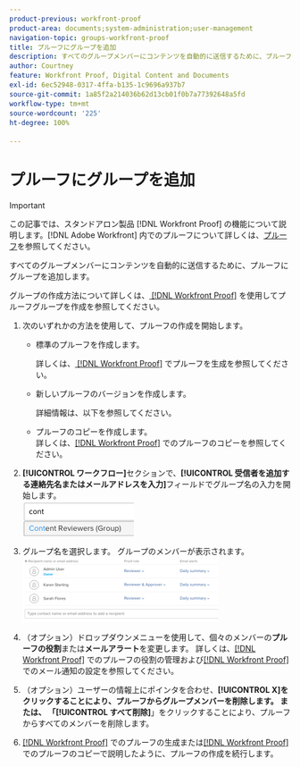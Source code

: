 ```yaml
---
product-previous: workfront-proof
product-area: documents;system-administration;user-management
navigation-topic: groups-workfront-proof
title: プルーフにグループを追加
description: すべてのグループメンバーにコンテンツを自動的に送信するために、プルーフにグループを追加します。
author: Courtney
feature: Workfront Proof, Digital Content and Documents
exl-id: 6ec52948-0317-4ffa-b135-1c9696a937b7
source-git-commit: 1a85f2a214036b62d13cb01f0b7a77392648a5fd
workflow-type: tm+mt
source-wordcount: '225'
ht-degree: 100%

---
```


# プルーフにグループを追加

>[!IMPORTANT]
>
>この記事では、スタンドアロン製品 [!DNL Workfront Proof] の機能について説明します。[!DNL Adobe Workfront] 内でのプルーフについて詳しくは、[プルーフ](../../../review-and-approve-work/proofing/proofing.md)を参照してください。

すべてのグループメンバーにコンテンツを自動的に送信するために、プルーフにグループを追加します。

グループの作成方法について詳しくは、[ [!DNL Workfront Proof]](../../../workfront-proof/wp-mnguserscontacts/groups/create-proofing-groups.md) を使用してプルーフグループを作成を参照してください。

1. 次のいずれかの方法を使用して、プルーフの作成を開始します。

   * 標準のプルーフを作成します。

     詳しくは、[ [!DNL Workfront Proof]](../../../workfront-proof/wp-work-proofsfiles/create-proofs-and-files/generate-proofs.md) でプルーフを生成を参照してください。

   * 新しいプルーフのバージョンを作成します。

     詳細情報は、以下を参照してください。
   * プルーフのコピーを作成します。<br>詳しくは、<a href="../../../workfront-proof/wp-work-proofsfiles/create-proofs-and-files/copy-proofs.md" class="MCXref xref">[!DNL Workfront Proof]</a> でのプルーフのコピーを参照してください。

1. **[!UICONTROL ワークフロー]**&#x200B;セクションで、**[!UICONTROL 受信者を追加する連絡先名またはメールアドレスを入力]**&#x200B;フィールドでグループ名の入力を開始します。<br><img src="assets/typegroupname.png" alt="Screenshot_2018-04-06_15-05-20.png">
1. グループ名を選択します。
グループのメンバーが表示されます。<br><img src="assets/membersofthegroupdisplay-350x117.png" alt="Screenshot_2018-04-06_15-07-06.png" style="width: 350;height: 117;">
1. （オプション）ドロップダウンメニューを使用して、個々のメンバーの&#x200B;**プルーフの役割**&#x200B;または&#x200B;**メールアラート**を変更します。
詳しくは、<a href="../../../workfront-proof/wp-work-proofsfiles/share-proofs-and-files/manage-proof-roles.md" class="MCXref xref">[!DNL Workfront Proof]</a> でのプルーフの役割の管理および<a href="../../../workfront-proof/wp-emailsntfctns/email-alerts/config-email-notification-settings-wp.md" class="MCXref xref">[!DNL Workfront Proof]</a> でのメール通知の設定を参照してください。
1. （オプション）ユーザーの情報上にポインタを合わせ、**[!UICONTROL X]**をクリックすることにより、プルーフからグループメンバーを削除します。
または、
「**[!UICONTROL すべて削除]**」をクリックすることにより、プルーフからすべてのメンバーを削除します。
1. <a href="../../../workfront-proof/wp-work-proofsfiles/create-proofs-and-files/generate-proofs.md" class="MCXref xref">[!DNL Workfront Proof]</a> でのプルーフの生成または<a href="../../../workfront-proof/wp-work-proofsfiles/create-proofs-and-files/copy-proofs.md" class="MCXref xref">[!DNL Workfront Proof]</a> でのプルーフのコピーで説明したように、プルーフの作成を続行します。
